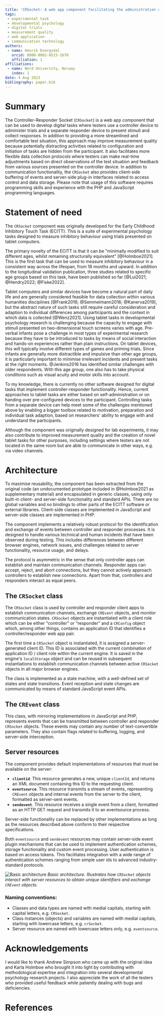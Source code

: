 ```yaml
---
title: 'CRSocket: A web app component facilitating the administration of digital trials from a separate device'
tags:
 - experimental task
 - developmental psychology
 - digital trials
 - measurement quality
 - web application
 - communication technology
authors:
 - name: Henrik Dvergsdal
   orcid: 0000-0002-8515-1670
   affiliation: 1
affiliations:
 - name: Nord University, Norway
   index: 1
date: 4 Aug 2023
bibliography: paper.bib
---
```


# Summary

The Controller-Responder Socket (`CRSocket`) is a web app component that can be used to develop digital tasks where testers use a controller device to administer trials and a separate responder device to present stimuli and collect responses. In addition to providing a more streamlined and comfortable test situation, this approach may improve measurement quality because potentially distracting activities related to configuration and initiation of tasks are hidden from the participant. It also facilitates more flexible data collection protocols where testers can make real-time adjustments based on direct observations of the test situation and feedback from various sources presented on the controller device. In addition to communication functionality, the `CRSocket` also provides client-side buffering of events and server-side plug-in interfaces related to access control and data storage. Please note that usage of this software requires programming skills and experience with the PHP and JavaScript programming languages.

# Statement of need

The `CRSocket` component was originally developed for the Early Childhood Inhibitory Touch Task (ECITT). This is a suite of experimental psychology tasks designed to measure inhibitory behaviour using trials presented on tablet computers.

The primary novelty of the ECITT is that it can be "minimally modified to suit different ages, whilst remaining structurally equivalent" [@Holmboe2021]. This is the first task that can be used to measure inhibitory behaviour in a consistent way across the lifespan, from 18 months and upward.  In addition to the longitudinal validation publication, three studies related to specific age groups based on this task, have been published so far [@Lui2021; @Hendry2022; @Fiske2022].

Tablet computers and similar devices have become a natural part of daily life and are generally considered feasible for data collection within various humanities disciplines [@Frank2016; @Semmelmann2016; @Kanerva2019], but the abstract nature of such tasks still require careful consideration and adaption to individual differences among participants and the context in which data is collected [@Wenz2021]. Using tablet tasks in developmental psychology research is challenging because the capacity to engage with stimuli presented on two-dimensional touch screens varies with age. Pre-verbal infants pose a challenge in most types of experimental research because they have to be introduced to tasks by means of social interaction and hands-on experiences rather than plain instructions. On tablet devices, this will typically involve different types of games and priming trials. Since infants are generally more distractible and impulsive than other age groups, it is particularly important to minimise irrelevant incidents and present tasks at the right moments. @Jenkins2016 has identified similar challenges with older respondents. With this age group, one also has to take physical conditions such as visual acuity and motor skills into account.

To my knowledge, there is currently no other software designed for digital tasks that implement controller-responder functionality. Hence, current approaches to tablet tasks are either based on self-administration or on handing over pre-configured devices to the participant. Controlling tasks from a separate device can help meet some of the challenges mentioned above by enabling a bigger toolbox related to motivation, preparation and individual task adaption, based on researchers' ability to engage with and understand the participants.

Although the component was originally designed for lab experiments, it may also contribute to improved measurement quality and the creation of novel tablet tasks for other purposes, including settings where testers are not located in the same room but are able to communicate in other ways, e.g. via video channels.

# Architecture

To maximise reusability, the component has been extracted from the original code (an undocumented prototype included in @Holmboe2021 as supplementary material) and encapsulated in generic classes, using only built-in client- and server-side functionality and standard APIs. There are no global variables and no bindings to other parts of the ECITT software or external libraries. Client-side classes are implemented in JavaScript and server-side classes are implemented in PHP.

The component implements a relatively robust protocol for the identification and exchange of events between controller and responder processes. It is designed to handle various technical and human incidents that have been observed during testing. This includes differences between different browser engines, network issues, and challenges related to server functionality, resource usage, and delays.

The protocol is asymmetric in the sense that only controller apps can establish and maintain communication channels. Responder apps can accept, reject, and abort connections, but they cannot actively approach controllers to establish new connections. Apart from that, controllers and responders interact as equal peers.

## The `CRSocket` class

The `CRSocket` class is used by controller and responder client apps to establish communication channels, exchange `CREvent` objects, and monitor communication states. `CRSocket` objects are instantiated with a client role which can be either "controller" or “responder" and a `CRConfig` object which, among other things, contains an application ID that identifies a controller/responder web app pair.

The first time a `CRSocket` object is instantiated, it is assigned a server-generated client ID. This ID is associated with the current combination of application ID / client role within the current engine. It is saved in the engine's `localStorage` object and can be reused in subsequent instantiations to establish communication channels between active `CRSocket` objects in all major browser engines.

The class is implemented as a state machine, with a well-defined set of states and state transitions. Event reception and state changes are communicated by means of standard JavaScript event APIs.

## The `CREvent` class

This class, with mirroring implementations in JavaScript and PHP, represents events that can be transmitted between controller and responder `CRSocket` objects. These events may contain any number of text-convertible parameters. They also contain flags related to buffering, logging, and server-side interception.

## Server resources

The component provides default implementations of resources that must be available on the server:

* **`clientid`**. This resource generates a new, unique `clientId`, and returns an XML document containing this ID to the requesting client.
* **`eventsource`**. This resource transmits a stream of events, representing `CREvent` objects and internal events from the server to the client, formatted as server-sent events.
* **`sendevent`**. This resource receives a single event from a client, formatted as an HTTP GET request and transmits it to an eventsource process.

Server-side functionality can be replaced by other implementations as long as the resources described above conform to their respective specifications.

Both `eventsource` and `sendevent` resources may contain server-side event plugin mechanisms that can be used to implement authentication schemes, storage functionality and custom event processing. User authentication is based on access tokens. This facilitates integration with a wide range of authentication schemes ranging from simple user ids to advanced industry-standard protocols.

![Basic architecture](basicArchitecture.png)
*Basic architecture. Illustrates how `CRSocket` objects interact with server resources to obtain unique identifiers and exchange `CREvent` objects.*

### Naming conventions:
* Classes and data types are named with medial capitals, starting with capital letters, e.g. `CRSocket`.
* Class instances (objects) and variables are named with medial capitals, starting with lowercase letters, e.g. `crSocket`.
* Server resource are named with lowercase letters only, e.g. `eventsource`.

# Acknowledgements

I would like to thank Andrew Simpson who came up with the original idea and Karla Holmboe who brought it into light by contributing with methodological expertise and integration into several developmental psychology research projects. I also appreciate the work of all the testers who provided useful feedback while patiently dealing with bugs and deficiencies.


# References

